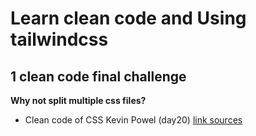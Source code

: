 # Learn clean code and Using tailwindcss

## 1 clean code final challenge

**Why not split multiple css files?**

- Clean code of CSS Kevin Powel (day20)
[link sources](https://github.com/ThanhTang22/CSS_KevinPowel)
